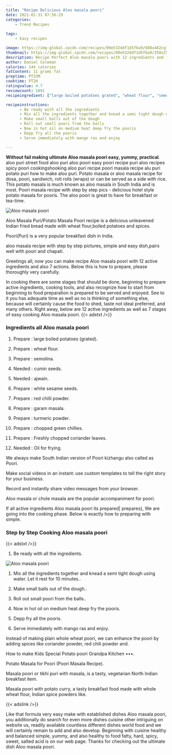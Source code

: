 ```yaml
---
title: "Recipe Delicious Aloo masala poori"
date: 2021-01-31 07:56:29
categories:
    - Trend Recipes
    
tags:
    - Easy recipes

image: https://img-global.cpcdn.com/recipes/09e5324df1d5fba9/680x482cq70/aloo-masala-poori-recipe-main-photo.jpg
thumbnail: https://img-global.cpcdn.com/recipes/09e5324df1d5fba9/350x250cq70/aloo-masala-poori-recipe-main-photo.jpg
description: Recipe Perfect Aloo masala poori with 12 ingredients and 7 stages of easy cooking.
author: Daniel Coleman
calories: 144 calories
fatContent: 11 grams fat
preptime: PT33M
cooktime: PT2H
ratingvalue: 4.7
reviewcount: 1891
recipeingredient: ["large boiled potatoes grated", "wheat flour", "semolina", "cumin seeds", "ajwain", "white sesame seeds", "red chilli powder", "garam masala", "turmeric powder", "chopped green chillies", "Freshly chopped coriander leaves", "Oil for frying"]

recipeinstructions: 
      - Be ready with all the ingredients 
      - Mix all the ingredients together and knead a semi tight dough using water Let it rest for 10 minutes 
      - Make small balls out of the dough 
      - Roll out small poori from the balls 
      - Now in hot oil on medium heat deep fry the pooris 
      - Depp fry all the pooris 
      - Serve immediately with mango ras and enjoy

---
```




**Without fail making ultimate Aloo masala poori easy, yummy, practical**. aloo puri street food aloo puri aloo poori easy poori recipe puri aloo recipes spicy poori cookingshooking aloo puri recipe poori masala recipe alu puri potato puri how to make aloo puri. Potato masala or aloo masala recipe for dosa, poori, sandwich, roti rolls (wraps) or can be served as a side with rice. This potato masala is much known as aloo masala in South India and is most. Poori masala recipe with step by step pics - delicious hotel style potato masala for pooris. The aloo poori is great to have for breakfast or tea-time.


![Aloo masala poori](https://img-global.cpcdn.com/recipes/09e5324df1d5fba9/680x482cq70/aloo-masala-poori-recipe-main-photo.jpg "Aloo masala poori")



Aloo Masala Puri/Potato Masala Poori recipe is a delicious unleavened Indian fried bread made with wheat flour,boiled potatoes and spices.

Poori(Puri) is a very popular breakfast dish in India.

aloo masala recipe with step by step pictures, simple and easy dish,pairs well with poori and chapati.


Greetings all, now you can make recipe Aloo masala poori with 12 active ingredients and also 7 actions. Below this is how to prepare, please thoroughly very carefully.

In cooking there are some stages that should be done, beginning to prepare active ingredients, cooking tools, and also recognize how to start from beginning to food preparation is prepared to be served and enjoyed. See to it you has adequate time as well as no is thinking of something else, because will certainly cause the food to shed, taste not ideal preferred, and many others. Right away, below are 12 active ingredients as well as 7 stages of easy cooking Aloo masala poori.
{{< adstxt />}}

### Ingredients all Aloo masala poori


1. Prepare  : large boiled potatoes (grated).

1. Prepare  : wheat flour.

1. Prepare  : semolina.

1. Needed  : cumin seeds.

1. Needed  : ajwain.

1. Prepare  : white sesame seeds.

1. Prepare  : red chilli powder.

1. Prepare  : garam masala.

1. Prepare  : turmeric powder.

1. Prepare  : chopped green chillies.

1. Prepare  : Freshly chopped coriander leaves.

1. Needed  : Oil for frying.


We always make South Indian version of Poori kizhangu also called as Poori.

Make social videos in an instant: use custom templates to tell the right story for your business.

Record and instantly share video messages from your browser.

Aloo masala or chole masala are the popular accompaniment for poori.


If all active ingredients Aloo masala poori its prepared| prepares}, We are going into the cooking phase. Below is exactly how to preparing with simple.

### Step by Step Cooking Aloo masala poori

{{< adstxt />}}


1. Be ready with all the ingredients.



![Aloo masala poori](https://img-global.cpcdn.com/steps/5734738755c55315/160x128cq70/aloo-masala-poori-recipe-step-1-photo.jpg" "Aloo masala poori")



1. Mix all the ingredients together and knead a semi tight dough using water. Let it rest for 10 minutes..



1. Make small balls out of the dough..



1. Roll out small poori from the balls..



1. Now in hot oil on medium heat deep fry the pooris.



1. Depp fry all the pooris.



1. Serve immediately with mango ras and enjoy.




Instead of making plain whole wheat poori, we can enhance the poori by adding spices like coriander powder, red chili powder and.

How to make Kids Special Potato poori Grandpa Kitchen •••.

Potato Masala for Poori (Poori Masala Recipe).

Masala poori or tikhi puri with masala, is a tasty, vegetarian North Indian breakfast item.

Masala poori with potato curry, a tasty breakfast food made with whole wheat flour, Indian spice powders like.


{{< adslink />}}

Like that formula very easy make with established dishes Aloo masala poori, you additionally do search for even more dishes cuisine other intriguing on website us, readily available countless different dishes world food and we will certainly remain to add and also develop. Beginning with cuisine healthy and balanced simple, yummy, and also healthy to food fatty, hard, spicy, sweet, salted acid is on our web page. Thanks for checking out the ultimate dish Aloo masala poori.
